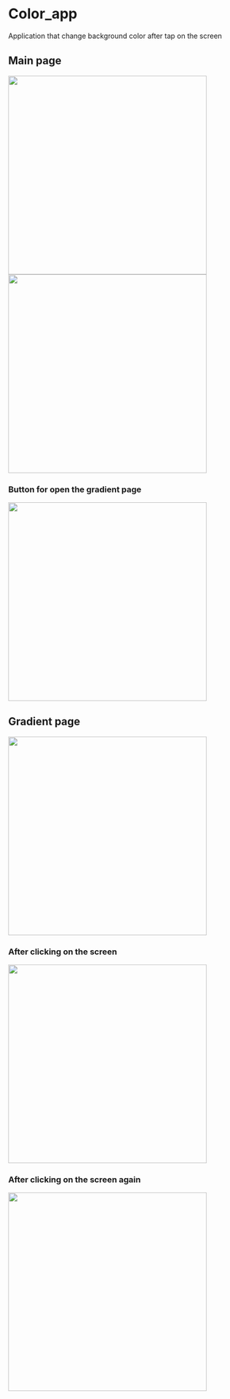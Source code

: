 # Color_app

Application that change background color after tap on the screen

## Main page
<img src="./images/1Screen.png" width="400">
<img src="./images/2Screen.png" width="400">

### Button for open the gradient page

<img src="./images/3Screen.png" width="400">

## Gradient page

<img src="./images/4Screen.png" width="400">

### After clicking on the screen
<img src="./images/5Screen.png" width="400">

### After clicking on the screen again
<img src="./images/6Screen.png" width="400">
